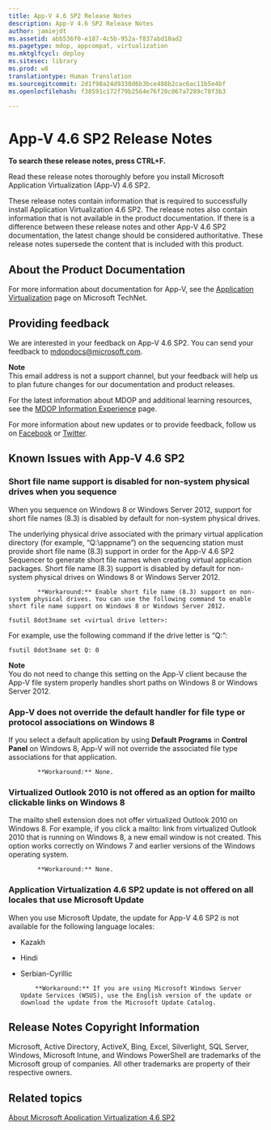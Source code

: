 ```yaml
---
title: App-V 4.6 SP2 Release Notes
description: App-V 4.6 SP2 Release Notes
author: jamiejdt
ms.assetid: abb536f0-e187-4c5b-952a-f837abd10ad2
ms.pagetype: mdop, appcompat, virtualization
ms.mktglfcycl: deploy
ms.sitesec: library
ms.prod: w8
translationtype: Human Translation
ms.sourcegitcommit: 2d1f98a24d9330d6b3bce488b2cac6ac11b5e4bf
ms.openlocfilehash: f38591c172f79b2564e76f20c067a7289c78f3b3

---
```



# App-V 4.6 SP2 Release Notes


**To search these release notes, press CTRL+F.**

Read these release notes thoroughly before you install Microsoft Application Virtualization (App-V) 4.6 SP2.

These release notes contain information that is required to successfully install Application Virtualization 4.6 SP2. The release notes also contain information that is not available in the product documentation. If there is a difference between these release notes and other App-V 4.6 SP2 documentation, the latest change should be considered authoritative. These release notes supersede the content that is included with this product.

## About the Product Documentation


For more information about documentation for App-V, see the [Application Virtualization](http://go.microsoft.com/fwlink/?LinkID=232982) page on Microsoft TechNet.

## Providing feedback


We are interested in your feedback on App-V 4.6 SP2. You can send your feedback to <mdopdocs@microsoft.com>.

**Note**  
This email address is not a support channel, but your feedback will help us to plan future changes for our documentation and product releases.

 

For the latest information about MDOP and additional learning resources, see the [MDOP Information Experience](http://go.microsoft.com/fwlink/p/?LinkId=236032) page.

For more information about new updates or to provide feedback, follow us on [Facebook](http://go.microsoft.com/fwlink/p/?LinkId=242445) or [Twitter](http://go.microsoft.com/fwlink/p/?LinkId=242447).

## <a href="" id="known-issues-with-app-v-4-6-sp2-"></a>Known Issues with App-V 4.6 SP2


### Short file name support is disabled for non-system physical drives when you sequence

When you sequence on Windows 8 or Windows Server 2012, support for short file names (8.3) is disabled by default for non-system physical drives.

The underlying physical drive associated with the primary virtual application directory (for example, “Q:\\appname”) on the sequencing station must provide short file name (8.3) support in order for the App-V 4.6 SP2 Sequencer to generate short file names when creating virtual application packages. Short file name (8.3) support is disabled by default for non-system physical drives on Windows 8 or Windows Server 2012.


            **Workaround:** Enable short file name (8.3) support on non-system physical drives. You can use the following command to enable short file name support on Windows 8 or Windows Server 2012.

``` syntax
fsutil 8dot3name set <virtual drive letter>:
```

For example, use the following command if the drive letter is “Q:”:

``` syntax
fsutil 8dot3name set Q: 0
```

**Note**  
You do not need to change this setting on the App-V client because the App-V file system properly handles short paths on Windows 8 or Windows Server 2012.

 

### <a href="" id="-------------app-v-does-not-override-the-default-handler-for-file-type-or-protocol-associations-on-windows-8"></a> App-V does not override the default handler for file type or protocol associations on Windows 8

If you select a default application by using **Default Programs** in **Control Panel** on Windows 8, App-V will not override the associated file type associations for that application.


            **Workaround:** None.

### Virtualized Outlook 2010 is not offered as an option for mailto clickable links on Windows 8

The mailto shell extension does not offer virtualized Outlook 2010 on Windows 8. For example, if you click a mailto: link from virtualized Outlook 2010 that is running on Windows 8, a new email window is not created. This option works correctly on Windows 7 and earlier versions of the Windows operating system.


            **Workaround:** None.

### <a href="" id="-------------application-virtualization-4-6-sp2-update-is-not-offered-on-all-locales-that-use-microsoft-update"></a> Application Virtualization 4.6 SP2 update is not offered on all locales that use Microsoft Update

When you use Microsoft Update, the update for App-V 4.6 SP2 is not available for the following language locales:

-   Kazakh

-   Hindi

-   Serbian-Cyrillic


            **Workaround:** If you are using Microsoft Windows Server Update Services (WSUS), use the English version of the update or download the update from the Microsoft Update Catalog.

## Release Notes Copyright Information


Microsoft, Active Directory, ActiveX, Bing, Excel, Silverlight, SQL Server, Windows, Microsoft Intune, and Windows PowerShell are trademarks of the Microsoft group of companies. All other trademarks are property of their respective owners.



## Related topics


[About Microsoft Application Virtualization 4.6 SP2](about-microsoft-application-virtualization-46-sp2.md)

 

 








<!--HONumber=Jun16_HO4-->


